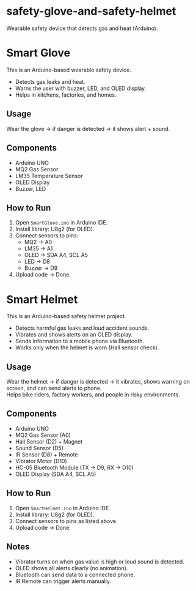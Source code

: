 # safety-glove-and-safety-helmet
Wearable safety device that detects gas and heat (Arduino).
# Smart Glove

This is an Arduino-based wearable safety device.  
- Detects gas leaks and heat.  
- Warns the user with buzzer, LED, and OLED display.  
- Helps in kitchens, factories, and homes.  

## Usage
Wear the glove → if danger is detected → it shows alert + sound.  

## Components
- Arduino UNO  
- MQ2 Gas Sensor  
- LM35 Temperature Sensor  
- OLED Display  
- Buzzer, LED  

## How to Run
1. Open `SmartGlove.ino` in Arduino IDE.  
2. Install library: U8g2 (for OLED).  
3. Connect sensors to pins:  
   - MQ2 → A0  
   - LM35 → A1  
   - OLED → SDA A4, SCL A5  
   - LED → D8  
   - Buzzer → D9  
4. Upload code → Done.  
# Smart Helmet

This is an Arduino-based safety helmet project.  
- Detects harmful gas leaks and loud accident sounds.  
- Vibrates and shows alerts on an OLED display.  
- Sends information to a mobile phone via Bluetooth.  
- Works only when the helmet is worn (Hall sensor check).  

## Usage
Wear the helmet → if danger is detected → it vibrates, shows warning on screen, and can send alerts to phone.  
Helps bike riders, factory workers, and people in risky environments.  

## Components
- Arduino UNO  
- MQ2 Gas Sensor (A0)  
- Hall Sensor (D2) + Magnet  
- Sound Sensor (D5)  
- IR Sensor (D8) + Remote  
- Vibrator Motor (D10)  
- HC-05 Bluetooth Module (TX → D9, RX → D10)  
- OLED Display (SDA A4, SCL A5)  

## How to Run
1. Open `SmartHelmet.ino` in Arduino IDE.  
2. Install library: U8g2 (for OLED).  
3. Connect sensors to pins as listed above.  
4. Upload code → Done.  

## Notes
- Vibrator turns on when gas value is high or loud sound is detected.  
- OLED shows all alerts clearly (no animation).  
- Bluetooth can send data to a connected phone.  
- IR Remote can trigger alerts manually.  
